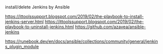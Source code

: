 install/delete Jenkins by Ansible

https://ittoolssupport.blogspot.com/2019/02/the-playbook-to-install-jenkins-server.html
https://ittoolssupport.blogspot.com/2019/02/the-playbook-to-uninstall-jenkins.html
https://github.com/azavea/ansible-jenkins

https://runebook.dev/en/docs/ansible/collections/community/general/jenkins_plugin_module

